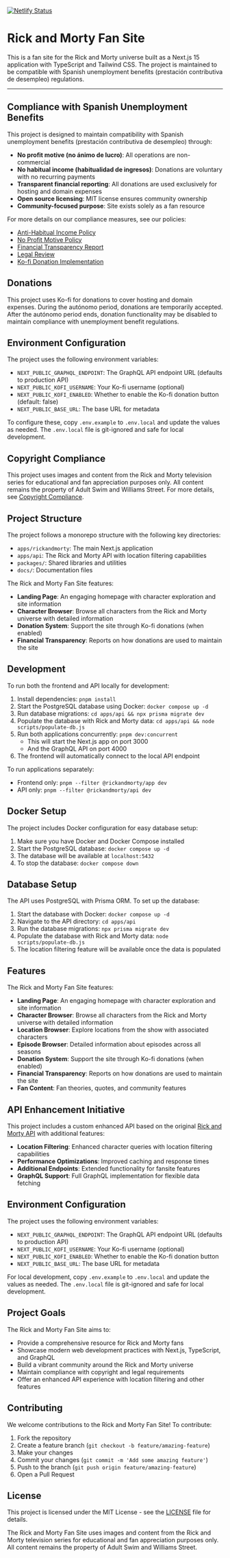 [![Netlify Status](https://api.netlify.com/api/v1/badges/55ebbbbd-f097-4c59-9df9-407100085bce/deploy-status)](https://app.netlify.com/sites/rickandmorty-squarerobin/deploys)

# Rick and Morty Fan Site

This is a fan site for the Rick and Morty universe built as a Next.js 15 application with TypeScript and Tailwind CSS. The project is maintained to be compatible with Spanish unemployment benefits (prestación contributiva de desempleo) regulations.

----

## Compliance with Spanish Unemployment Benefits

This project is designed to maintain compatibility with Spanish unemployment benefits (prestación contributiva de desempleo) through:

- **No profit motive (no ánimo de lucro)**: All operations are non-commercial
- **No habitual income (habitualidad de ingresos)**: Donations are voluntary with no recurring payments
- **Transparent financial reporting**: All donations are used exclusively for hosting and domain expenses
- **Open source licensing**: MIT license ensures community ownership
- **Community-focused purpose**: Site exists solely as a fan resource

For more details on our compliance measures, see our policies:
- [Anti-Habitual Income Policy](./ANTI-HABITUALIDAD-POLICY.md)
- [No Profit Motive Policy](./NO-ANIMO-DE-LUCRO-POLICY.md)
- [Financial Transparency Report](./apps/rickandmorty/app/financial-report/page.tsx)
- [Legal Review](./Legal-Review.md)
- [Ko-fi Donation Implementation](./KO-FI-SETUP.md)

## Donations

This project uses Ko-fi for donations to cover hosting and domain expenses. During the autónomo period, donations are temporarily accepted. After the autónomo period ends, donation functionality may be disabled to maintain compliance with unemployment benefit regulations.

## Environment Configuration

The project uses the following environment variables:

- `NEXT_PUBLIC_GRAPHQL_ENDPOINT`: The GraphQL API endpoint URL (defaults to production API)
- `NEXT_PUBLIC_KOFI_USERNAME`: Your Ko-fi username (optional)
- `NEXT_PUBLIC_KOFI_ENABLED`: Whether to enable the Ko-fi donation button (default: false)
- `NEXT_PUBLIC_BASE_URL`: The base URL for metadata

To configure these, copy `.env.example` to `.env.local` and update the values as needed. The `.env.local` file is git-ignored and safe for local development.

## Copyright Compliance

This project uses images and content from the Rick and Morty television series for educational and fan appreciation purposes only. All content remains the property of Adult Swim and Williams Street. For more details, see [Copyright Compliance](./COPYRIGHT-COMPLIANCE.md).

## Project Structure

The project follows a monorepo structure with the following key directories:

- `apps/rickandmorty`: The main Next.js application
- `apps/api`: The Rick and Morty API with location filtering capabilities
- `packages/`: Shared libraries and utilities
- `docs/`: Documentation files

The Rick and Morty Fan Site features:

- **Landing Page**: An engaging homepage with character exploration and site information
- **Character Browser**: Browse all characters from the Rick and Morty universe with detailed information
- **Donation System**: Support the site through Ko-fi donations (when enabled)
- **Financial Transparency**: Reports on how donations are used to maintain the site

## Development

To run both the frontend and API locally for development:

1. Install dependencies: `pnpm install`
2. Start the PostgreSQL database using Docker: `docker compose up -d`
3. Run database migrations: `cd apps/api && npx prisma migrate dev`
4. Populate the database with Rick and Morty data: `cd apps/api && node scripts/populate-db.js`
5. Run both applications concurrently: `pnpm dev:concurrent`
   - This will start the Next.js app on port 3000
   - And the GraphQL API on port 4000
6. The frontend will automatically connect to the local API endpoint

To run applications separately:
- Frontend only: `pnpm --filter @rickandmorty/app dev`
- API only: `pnpm --filter @rickandmorty/api dev`

## Docker Setup

The project includes Docker configuration for easy database setup:

1. Make sure you have Docker and Docker Compose installed
2. Start the PostgreSQL database: `docker compose up -d`
3. The database will be available at `localhost:5432`
4. To stop the database: `docker compose down`

## Database Setup

The API uses PostgreSQL with Prisma ORM. To set up the database:

1. Start the database with Docker: `docker compose up -d`
2. Navigate to the API directory: `cd apps/api`
3. Run the database migrations: `npx prisma migrate dev`
4. Populate the database with Rick and Morty data: `node scripts/populate-db.js`
5. The location filtering feature will be available once the data is populated

## Features

The Rick and Morty Fan Site features:

- **Landing Page**: An engaging homepage with character exploration and site information
- **Character Browser**: Browse all characters from the Rick and Morty universe with detailed information
- **Location Browser**: Explore locations from the show with associated characters
- **Episode Browser**: Detailed information about episodes across all seasons
- **Donation System**: Support the site through Ko-fi donations (when enabled)
- **Financial Transparency**: Reports on how donations are used to maintain the site
- **Fan Content**: Fan theories, quotes, and community features

## API Enhancement Initiative

This project includes a custom enhanced API based on the original [Rick and Morty API](https://rickandmortyapi.com/) with additional features:

- **Location Filtering**: Enhanced character queries with location filtering capabilities
- **Performance Optimizations**: Improved caching and response times
- **Additional Endpoints**: Extended functionality for fansite features
- **GraphQL Support**: Full GraphQL implementation for flexible data fetching

## Environment Configuration

The project uses the following environment variables:

- `NEXT_PUBLIC_GRAPHQL_ENDPOINT`: The GraphQL API endpoint URL (defaults to production API)
- `NEXT_PUBLIC_KOFI_USERNAME`: Your Ko-fi username (optional)
- `NEXT_PUBLIC_KOFI_ENABLED`: Whether to enable the Ko-fi donation button
- `NEXT_PUBLIC_BASE_URL`: The base URL for metadata

For local development, copy `.env.example` to `.env.local` and update the values as needed. The `.env.local` file is git-ignored and safe for local development.

## Project Goals

The Rick and Morty Fan Site aims to:

- Provide a comprehensive resource for Rick and Morty fans
- Showcase modern web development practices with Next.js, TypeScript, and GraphQL
- Build a vibrant community around the Rick and Morty universe
- Maintain compliance with copyright and legal requirements
- Offer an enhanced API experience with location filtering and other features

## Contributing

We welcome contributions to the Rick and Morty Fan Site! To contribute:

1. Fork the repository
2. Create a feature branch (`git checkout -b feature/amazing-feature`)
3. Make your changes
4. Commit your changes (`git commit -m 'Add some amazing feature'`)
5. Push to the branch (`git push origin feature/amazing-feature`)
6. Open a Pull Request

## License

This project is licensed under the MIT License - see the [LICENSE](LICENSE) file for details.

The Rick and Morty Fan Site uses images and content from the Rick and Morty television series for educational and fan appreciation purposes only. All content remains the property of Adult Swim and Williams Street.